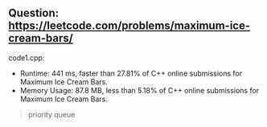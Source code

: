 ## Question: https://leetcode.com/problems/maximum-ice-cream-bars/

code1.cpp:
* Runtime: 441 ms, faster than 27.81% of C++ online submissions for Maximum Ice Cream Bars.
* Memory Usage: 87.8 MB, less than 5.18% of C++ online submissions for Maximum Ice Cream Bars.
> priority queue